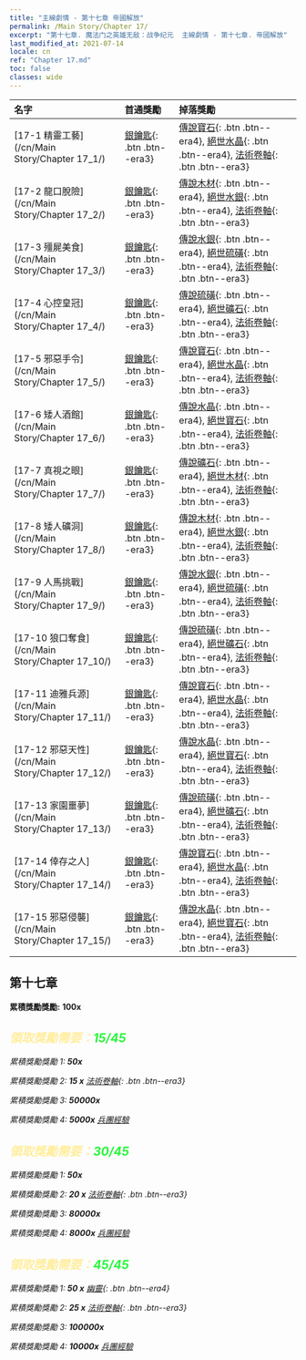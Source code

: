 ```yaml
---
title: "主線劇情 - 第十七章 帝國解放"
permalink: /Main Story/Chapter 17/
excerpt: "第十七章. 魔法门之英雄无敌：战争纪元  主線劇情 - 第十七章. 帝國解放"
last_modified_at: 2021-07-14
locale: cn
ref: "Chapter 17.md"
toc: false
classes: wide
---
```


  | 名字 |  首通獎勵 | 掉落獎勵 |
  |:------------|:------------|:------------| 
  | [17-1 精靈工藝](/cn/Main Story/Chapter 17_1/) | [銀鑰匙](/cn/Items/con_693/){: .btn .btn--era3} | [傳說寶石](/cn/Items/mat_58/){: .btn .btn--era4}, [絕世水晶](/cn/Items/mat_52/){: .btn .btn--era4}, [法術卷軸](/cn/Items/con_694/){: .btn .btn--era3} |
  | [17-2 龍口脫險](/cn/Main Story/Chapter 17_2/) | [銀鑰匙](/cn/Items/con_693/){: .btn .btn--era3} | [傳說木材](/cn/Items/mat_55/){: .btn .btn--era4}, [絕世水銀](/cn/Items/mat_49/){: .btn .btn--era4}, [法術卷軸](/cn/Items/con_694/){: .btn .btn--era3} |
  | [17-3 殭屍美食](/cn/Main Story/Chapter 17_3/) | [銀鑰匙](/cn/Items/con_693/){: .btn .btn--era3} | [傳說水銀](/cn/Items/mat_56/){: .btn .btn--era4}, [絕世硫磺](/cn/Items/mat_50/){: .btn .btn--era4}, [法術卷軸](/cn/Items/con_694/){: .btn .btn--era3} |
  | [17-4 心控皇冠](/cn/Main Story/Chapter 17_4/) | [銀鑰匙](/cn/Items/con_693/){: .btn .btn--era3} | [傳說硫磺](/cn/Items/mat_57/){: .btn .btn--era4}, [絕世礦石](/cn/Items/mat_47/){: .btn .btn--era4}, [法術卷軸](/cn/Items/con_694/){: .btn .btn--era3} |
  | [17-5 邪惡手令](/cn/Main Story/Chapter 17_5/) | [銀鑰匙](/cn/Items/con_693/){: .btn .btn--era3} | [傳說寶石](/cn/Items/mat_58/){: .btn .btn--era4}, [絕世水晶](/cn/Items/mat_52/){: .btn .btn--era4}, [法術卷軸](/cn/Items/con_694/){: .btn .btn--era3} |
  | [17-6 矮人酒館](/cn/Main Story/Chapter 17_6/) | [銀鑰匙](/cn/Items/con_693/){: .btn .btn--era3} | [傳說水晶](/cn/Items/mat_59/){: .btn .btn--era4}, [絕世寶石](/cn/Items/mat_51/){: .btn .btn--era4}, [法術卷軸](/cn/Items/con_694/){: .btn .btn--era3} |
  | [17-7 真視之眼](/cn/Main Story/Chapter 17_7/) | [銀鑰匙](/cn/Items/con_693/){: .btn .btn--era3} | [傳說礦石](/cn/Items/mat_54/){: .btn .btn--era4}, [絕世木材](/cn/Items/mat_48/){: .btn .btn--era4}, [法術卷軸](/cn/Items/con_694/){: .btn .btn--era3} |
  | [17-8 矮人礦洞](/cn/Main Story/Chapter 17_8/) | [銀鑰匙](/cn/Items/con_693/){: .btn .btn--era3} | [傳說木材](/cn/Items/mat_55/){: .btn .btn--era4}, [絕世水銀](/cn/Items/mat_49/){: .btn .btn--era4}, [法術卷軸](/cn/Items/con_694/){: .btn .btn--era3} |
  | [17-9 人馬挑戰](/cn/Main Story/Chapter 17_9/) | [銀鑰匙](/cn/Items/con_693/){: .btn .btn--era3} | [傳說水銀](/cn/Items/mat_56/){: .btn .btn--era4}, [絕世硫磺](/cn/Items/mat_50/){: .btn .btn--era4}, [法術卷軸](/cn/Items/con_694/){: .btn .btn--era3} |
  | [17-10 狼口奪食](/cn/Main Story/Chapter 17_10/) | [銀鑰匙](/cn/Items/con_693/){: .btn .btn--era3} | [傳說硫磺](/cn/Items/mat_57/){: .btn .btn--era4}, [絕世礦石](/cn/Items/mat_47/){: .btn .btn--era4}, [法術卷軸](/cn/Items/con_694/){: .btn .btn--era3} |
  | [17-11 迪雅兵源](/cn/Main Story/Chapter 17_11/) | [銀鑰匙](/cn/Items/con_693/){: .btn .btn--era3} | [傳說寶石](/cn/Items/mat_58/){: .btn .btn--era4}, [絕世水晶](/cn/Items/mat_52/){: .btn .btn--era4}, [法術卷軸](/cn/Items/con_694/){: .btn .btn--era3} |
  | [17-12 邪惡天性](/cn/Main Story/Chapter 17_12/) | [銀鑰匙](/cn/Items/con_693/){: .btn .btn--era3} | [傳說水晶](/cn/Items/mat_59/){: .btn .btn--era4}, [絕世寶石](/cn/Items/mat_51/){: .btn .btn--era4}, [法術卷軸](/cn/Items/con_694/){: .btn .btn--era3} |
  | [17-13 家園噩夢](/cn/Main Story/Chapter 17_13/) | [銀鑰匙](/cn/Items/con_693/){: .btn .btn--era3} | [傳說硫磺](/cn/Items/mat_57/){: .btn .btn--era4}, [絕世礦石](/cn/Items/mat_47/){: .btn .btn--era4}, [法術卷軸](/cn/Items/con_694/){: .btn .btn--era3} |
  | [17-14 倖存之人](/cn/Main Story/Chapter 17_14/) | [銀鑰匙](/cn/Items/con_693/){: .btn .btn--era3} | [傳說寶石](/cn/Items/mat_58/){: .btn .btn--era4}, [絕世水晶](/cn/Items/mat_52/){: .btn .btn--era4}, [法術卷軸](/cn/Items/con_694/){: .btn .btn--era3} |
  | [17-15 邪惡侵襲](/cn/Main Story/Chapter 17_15/) | [銀鑰匙](/cn/Items/con_693/){: .btn .btn--era3} | [傳說水晶](/cn/Items/mat_59/){: .btn .btn--era4}, [絕世寶石](/cn/Items/mat_51/){: .btn .btn--era4}, [法術卷軸](/cn/Items/con_694/){: .btn .btn--era3} |


##  第十七章

 **累積獎勵獎勵:**  **100x** <i class="fas fa-gem"/>



## <span style="color: #ffeea0">   領取獎勵需要：</span><span style="color: #27f73a">15/45</span>

 累積獎勵獎勵 1:  **50x** <i class="fas fa-gem"/>

 累積獎勵獎勵 2: **15 x** [法術卷軸](/cn/Items/con_694/){: .btn .btn--era3}

 累積獎勵獎勵 3:  **50000x** <i class="fas fa-coins"/>

 累積獎勵獎勵 4:  **5000x** [兵團經驗](/cn/Items/con_902/)



## <span style="color: #ffeea0">   領取獎勵需要：</span><span style="color: #27f73a">30/45</span>

 累積獎勵獎勵 1:  **50x** <i class="fas fa-gem"/>

 累積獎勵獎勵 2: **20 x** [法術卷軸](/cn/Items/con_694/){: .btn .btn--era3}

 累積獎勵獎勵 3:  **80000x** <i class="fas fa-coins"/>

 累積獎勵獎勵 4:  **8000x** [兵團經驗](/cn/Items/con_902/)



## <span style="color: #ffeea0">   領取獎勵需要：</span><span style="color: #27f73a">45/45</span>

 累積獎勵獎勵 1: **50 x** [幽靈](/cn/Items/unt_210/){: .btn .btn--era4}

 累積獎勵獎勵 2: **25 x** [法術卷軸](/cn/Items/con_694/){: .btn .btn--era3}

 累積獎勵獎勵 3:  **100000x** <i class="fas fa-coins"/>

 累積獎勵獎勵 4:  **10000x** [兵團經驗](/cn/Items/con_902/)

